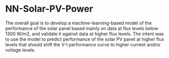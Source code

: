 # NN-Solar-PV-Power
The overall goal is to develop a machine-learning-based model of the performance of the solar panel based mainly on data at flux levels below 1300 W/m2, and validate it against data at higher flux levels.  The intent was to use the model to predict performance of the solar PV panel at higher flux levels that should shift the V-I performance curve to higher current and/or voltage levels.
